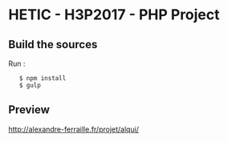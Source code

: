# HETIC - H3P2017 - PHP Project

## Build the sources

Run :

 ````
 	$ npm install
 	$ gulp
 ```` 
 
 ## Preview
 
 http://alexandre-ferraille.fr/projet/alqui/

 
